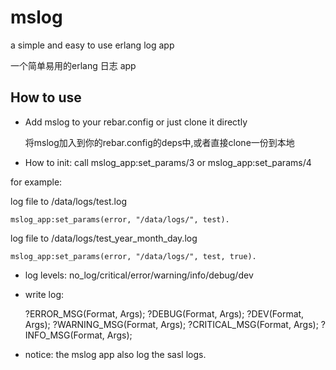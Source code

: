 mslog
=====

a simple and easy to use erlang log app

一个简单易用的erlang 日志 app

How to use
------

* Add mslog to your rebar.config or just clone it directly

   将mslog加入到你的rebar.config的deps中,或者直接clone一份到本地


* How to init: call mslog_app:set_params/3 or mslog_app:set_params/4

for example:

log file to /data/logs/test.log

    mslog_app:set_params(error, "/data/logs/", test).

log file to /data/logs/test_year_month_day.log

    mslog_app:set_params(error, "/data/logs/", test, true).

* log levels: no_log/critical/error/warning/info/debug/dev

* write log:

    ?ERROR_MSG(Format, Args);
    ?DEBUG(Format, Args);
    ?DEV(Format, Args);
    ?WARNING_MSG(Format, Args);
    ?CRITICAL_MSG(Format, Args);
    ?INFO_MSG(Format, Args);


* notice: the mslog app also log the sasl logs.

